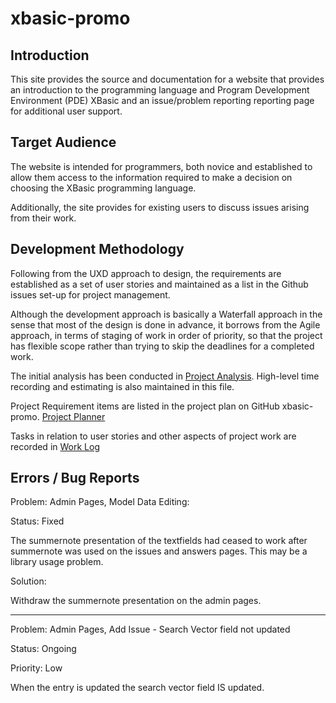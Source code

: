 # xbasic-promo

## Introduction

This site provides the source and documentation for a website that
provides an introduction to the programming language and Program 
Development Environment (PDE) XBasic and an issue/problem reporting
reporting page for additional user support.

## Target Audience

The website is intended for programmers, both novice and established
to allow them access to the information required to make a decision
on choosing the XBasic programming language.

Additionally, the site provides for existing users to discuss issues
arising from their work.

## Development Methodology
Following from the UXD approach to design, the requirements are
established as a set of user stories and maintained as a list
in the Github issues set-up for project management.

Although the development approach is basically a Waterfall approach in the
sense that most of the design is done in advance, 
it borrows from the Agile approach, in terms of staging of work in order of priority, 
so that the project has flexible scope rather than trying to skip the deadlines for a 
completed work. 

The initial analysis has been conducted in [Project Analysis](/doc/project-analysis.txt).
High-level time recording and estimating is also maintained in this file.

Project Requirement items are listed in the project plan on GitHub 
xbasic-promo. [Project Planner](https://github.com/users/RobWar-code/projects/4)

Tasks in relation to user stories and other aspects of project work are recorded in
[Work Log](/doc/work-log.txt)

## Errors / Bug Reports

Problem: Admin Pages, Model Data Editing:

Status: Fixed

The summernote presentation of the textfields had ceased to work after summernote
was used on the issues and answers pages. This may be a library usage problem.

Solution:

Withdraw the summernote presentation on the admin pages.

--------------------

Problem: Admin Pages, Add Issue - Search Vector field not updated

Status: Ongoing

Priority: Low

When the entry is updated the search vector field IS updated.

